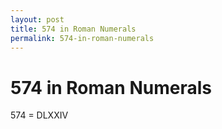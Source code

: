 ```yaml
---
layout: post
title: 574 in Roman Numerals
permalink: 574-in-roman-numerals
---
```


# 574 in Roman Numerals

574 = DLXXIV
